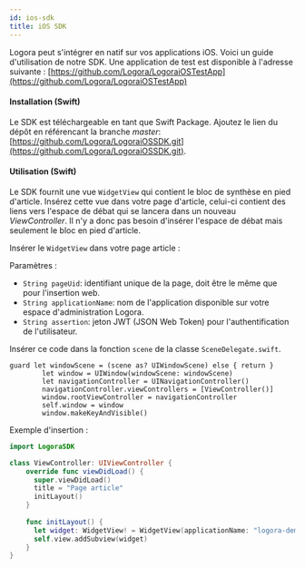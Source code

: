 ```yaml
---
id: ios-sdk
title: iOS SDK
---
```


Logora peut s'intégrer en natif sur vos applications iOS. Voici un guide d'utilisation de notre SDK.
Une application de test est disponible à l'adresse suivante : [https://github.com/Logora/LogoraiOSTestApp](https://github.com/Logora/LogoraiOSTestApp)

#### Installation (Swift)

Le SDK est téléchargeable en tant que Swift Package. Ajoutez le lien du dépôt en référencant la branche _master_:  [https://github.com/Logora/LogoraiOSSDK.git](https://github.com/Logora/LogoraiOSSDK.git). 


#### Utilisation (Swift)

Le SDK fournit une vue `WidgetView` qui contient le bloc de synthèse en pied d'article. Insérez cette vue dans votre page d'article, celui-ci
contient des liens vers l'espace de débat qui se lancera dans un nouveau _ViewController_. Il n'y a donc pas besoin d'insérer l'espace de débat mais seulement le bloc
en pied d'article.

Insérer le `WidgetView` dans votre page article :

Paramètres :
- `String pageUid`: identifiant unique de la page, doit être le même que pour l'insertion web.
- `String applicationName`: nom de l'application disponible sur votre espace d'administration Logora.
- `String assertion`: jeton JWT (JSON Web Token) pour l'authentification de l'utilisateur.

Insérer ce code dans la fonction `scene` de la classe `SceneDelegate.swift`.

```
guard let windowScene = (scene as? UIWindowScene) else { return }
        let window = UIWindow(windowScene: windowScene)
        let navigationController = UINavigationController()
        navigationController.viewControllers = [ViewController()]
        window.rootViewController = navigationController
        self.window = window
        window.makeKeyAndVisible()
```

Exemple d'insertion :

```swift
import LogoraSDK

class ViewController: UIViewController {
    override func viewDidLoad() {
      super.viewDidLoad()
      title = "Page article"
      initLayout()
    }
    
    func initLayout() {
      let widget: WidgetView! = WidgetView(applicationName: "logora-demo", pageUid: "mon-article", null)
      self.view.addSubview(widget)
    }
}
```
